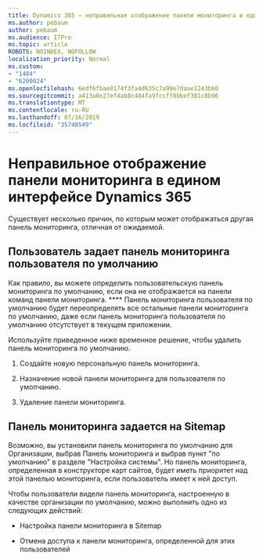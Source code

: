 ```yaml
---
title: Dynamics 365 — неправильная отображение панели мониторинга в едином интерфейсе Dynamics 365
ms.author: pebaum
author: pebaum
ms.audience: ITPro
ms.topic: article
ROBOTS: NOINDEX, NOFOLLOW
localization_priority: Normal
ms.custom:
- "1484"
- "6200024"
ms.openlocfilehash: 6edf6fbae0174f3fa4d635c7a99e7daae1243b60
ms.sourcegitcommit: a413a0e27ef4ab8c484fa9fccff8bbef381c8b96
ms.translationtype: MT
ms.contentlocale: ru-RU
ms.lasthandoff: 07/16/2019
ms.locfileid: "35748549"
---
```

# <a name="wrong-dashboard-shows-in-dynamics-365-unified-interface"></a>Неправильное отображение панели мониторинга в едином интерфейсе Dynamics 365

Существует несколько причин, по которым может отображаться другая панель мониторинга, отличная от ожидаемой.

## <a name="the-user-has-set-a-user-default-dashboard"></a>Пользователь задает панель мониторинга пользователя по умолчанию 

Как правило, вы можете определить пользовательскую панель мониторинга по умолчанию, если она не отображается на панели команд панели мониторинга. **** Панель мониторинга пользователя по умолчанию будет переопределять все остальные панели мониторинга по умолчанию, даже если панель мониторинга пользователя по умолчанию отсутствует в текущем приложении.

Используйте приведенное ниже временное решение, чтобы удалить панель мониторинга по умолчанию.

1. Создайте новую персональную панель мониторинга.

2. Назначение новой панели мониторинга для пользователя по умолчанию.

3. Удаление панели мониторинга.

## <a name="the-dashboard-is-set-in-the-sitemap"></a>Панель мониторинга задается на Sitemap

Возможно, вы установили панель мониторинга по умолчанию для Организации, выбрав Панель мониторинга и выбрав пункт "по умолчанию" в разделе "Настройка системы". Но панель мониторинга, определенная в конструкторе карт сайтов, будет иметь приоритет над этой панелью мониторинга, если пользователь имеет к ней доступ.

Чтобы пользователи видели панель мониторинга, настроенную в качестве организации по умолчанию, можно выполнить одно из следующих действий:

* Настройка панели мониторинга в Sitemap

* Отмена доступа к панели мониторинга, определенной для этих пользователей

